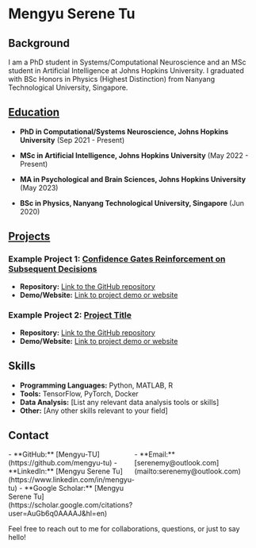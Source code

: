 # Mengyu Serene Tu

## Background

I am a PhD student in Systems/Computational Neuroscience and an MSc student in Artificial Intelligence at Johns Hopkins University. I graduated with BSc Honors in Physics (Highest Distinction) from Nanyang Technological University, Singapore.

## [Education](education.md)

- **PhD in Computational/Systems Neuroscience, Johns Hopkins University** (Sep 2021 - Present)

- **MSc in Artificial Intelligence, Johns Hopkins University** (May 2022 - Present)

- **MA in Psychological and Brain Sciences, Johns Hopkins University** (May 2023)

- **BSc in Physics, Nanyang Technological University, Singapore** (Jun 2020)

## [Projects](projects.md)

### Example Project 1: [Confidence Gates Reinforcement on Subsequent Decisions](project-link-1)

- **Repository:** [Link to the GitHub repository](repository-link-1)
- **Demo/Website:** [Link to project demo or website](demo-link-1)

### Example Project 2: [Project Title](project-link-2)

- **Repository:** [Link to the GitHub repository](repository-link-2)
- **Demo/Website:** [Link to project demo or website](demo-link-2)

## Skills

- **Programming Languages:** Python, MATLAB, R
- **Tools:** TensorFlow, PyTorch, Docker
- **Data Analysis:** [List any relevant data analysis tools or skills]
- **Other:** [Any other skills relevant to your field]

## Contact

<div style="display: flex; flex-direction: row;">
    <div style="flex: 1;">
        - **GitHub:** [Mengyu-TU](https://github.com/mengyu-tu)
        - **LinkedIn:** [Mengyu Serene Tu](https://www.linkedin.com/in/mengyu-tu)
        - **Google Scholar:** [Mengyu Serene Tu](https://scholar.google.com/citations?user=AuGb6q0AAAAJ&hl=en)
    </div>
    <div style="flex: 1;">
        - **Email:** [serenemy@outlook.com](mailto:serenemy@outlook.com)
    </div>
</div>

Feel free to reach out to me for collaborations, questions, or just to say hello!
